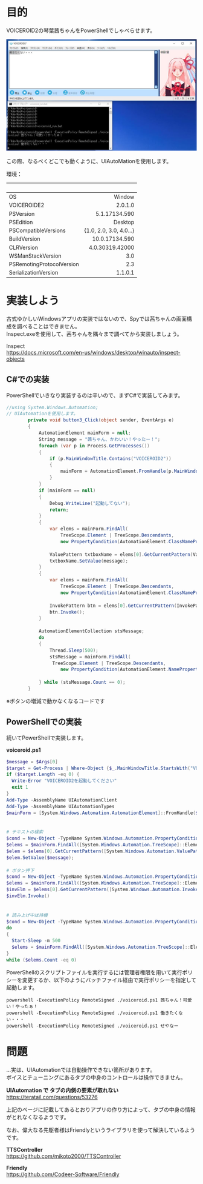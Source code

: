 # 目的  
VOICEROID2の琴葉茜ちゃんをPowerShellでしゃべらせます。  
  
![000097.jpg](/image/8675bff0-29cf-c440-6e25-2edb70c6a405.jpeg)  
  
この際、なるべくどこでも動くように、UIAutoMationを使用します。  
  
環境：  
  
|  　       |  |  
|:-----------------|-----------:|  
| OS             |Window     |  
| VOICEROIDE2              |2.0.1.0     |  
|PSVersion                  | 5.1.17134.590|  
|PSEdition                  | Desktop|  
|PSCompatibleVersions       | {1.0, 2.0, 3.0, 4.0...}|  
|BuildVersion               | 10.0.17134.590|  
|CLRVersion                 | 4.0.30319.42000|  
|WSManStackVersion          | 3.0|  
|PSRemotingProtocolVersion  | 2.3|  
|SerializationVersion       | 1.1.0.1|  
  
  
   
  
  
  
# 実装しよう  
古式ゆかしいWindowsアプリの実装ではないので、Spyでは茜ちゃんの画面構成を調べることはできません。  
Inspect.exeを使用して、茜ちゃんを隅々まで調べてから実装しましょう。  
  
Inspect  
https://docs.microsoft.com/en-us/windows/desktop/winauto/inspect-objects  
  
## C#での実装  
PowerShellでいきなり実装するのは辛いので、まずC#で実装してみます。  
  
  
```csharp
//using System.Windows.Automation;
// UIAutomationを使用します。
        private void button3_Click(object sender, EventArgs e)
        {
            AutomationElement mainForm = null;
            String message = "茜ちゃん、かわいい！やったー！";
            foreach (var p in Process.GetProcesses())
            {
                if (p.MainWindowTitle.Contains("VOICEROID2"))
                {
                    mainForm = AutomationElement.FromHandle(p.MainWindowHandle);
                }
            }
            if (mainForm == null)
            {
                Debug.WriteLine("起動してない");
                return;
            }
            {
                var elems = mainForm.FindAll(
                    TreeScope.Element | TreeScope.Descendants,
                    new PropertyCondition(AutomationElement.ClassNameProperty, "TextBox"));

                ValuePattern txtboxName = elems[0].GetCurrentPattern(ValuePattern.Pattern) as ValuePattern;
                txtboxName.SetValue(message);
            }
            {
                var elems = mainForm.FindAll(
                    TreeScope.Element | TreeScope.Descendants,
                    new PropertyCondition(AutomationElement.ClassNameProperty, "Button"));

                InvokePattern btn = elems[0].GetCurrentPattern(InvokePattern.Pattern) as InvokePattern;
                btn.Invoke();
            }

            AutomationElementCollection stsMessage;
            do
            {
                Thread.Sleep(500);
                stsMessage = mainForm.FindAll(
                 TreeScope.Element | TreeScope.Descendants,
                    new PropertyCondition(AutomationElement.NameProperty, "テキストの読み上げは完了しました。"));

            } while (stsMessage.Count == 0);
        }
```  
  
※ボタンの増減で動かなくなるコードです  
  
## PowerShellでの実装  
続いてPowerShellで実装します。  
  
**voiceroid.ps1**  
```PowerShell:voiceroid.ps1
$message = $Args[0]
$target = Get-Process | Where-Object {$_.MainWindowTitle.StartsWith("VOICEROID2") -eq $True} | Select-Object 
if ($target.Length -eq 0) {
  Write-Error "VOICEROID2を起動してください"
  exit 1
}
Add-Type -AssemblyName UIAutomationClient
Add-Type -AssemblyName UIAutomationTypes
$mainForm = [System.Windows.Automation.AutomationElement]::FromHandle($target.MainWindowHandle)


# テキストの検索
$cond = New-Object -TypeName System.Windows.Automation.PropertyCondition([System.Windows.Automation.AutomationElement]::ClassNameProperty, "TextBox")
$elems = $mainForm.FindAll([System.Windows.Automation.TreeScope]::Element -bor [System.Windows.Automation.TreeScope]::Descendants, $cond)
$elem = $elems[0].GetCurrentPattern([System.Windows.Automation.ValuePattern]::Pattern) -as [System.Windows.Automation.ValuePattern]
$elem.SetValue($message);

# ボタン押下
$cond = New-Object -TypeName System.Windows.Automation.PropertyCondition([System.Windows.Automation.AutomationElement]::ClassNameProperty, "Button")
$elems = $mainForm.FindAll([System.Windows.Automation.TreeScope]::Element -bor [System.Windows.Automation.TreeScope]::Descendants, $cond)
$invElm = $elems[0].GetCurrentPattern([System.Windows.Automation.InvokePattern]::Pattern) -as [System.Windows.Automation.InvokePattern]
$invElm.Invoke()


# 読み上げ中は待機
$cond = New-Object -TypeName System.Windows.Automation.PropertyCondition([System.Windows.Automation.AutomationElement]::NameProperty, "テキストの読み上げは完了しました。")
do
{
  Start-Sleep -m 500 
  $elems = $mainForm.FindAll([System.Windows.Automation.TreeScope]::Element -bor [System.Windows.Automation.TreeScope]::Descendants, $cond)
}
while ($elems.Count -eq 0)
```  
  
PowerShellのスクリプトファイルを実行するには管理者権限を用いて実行ポリシーを変更するか、以下のようにバッチファイル経由で実行ポリシーを指定して起動します。  
  
```
powershell -ExecutionPolicy RemoteSigned ./voiceroid.ps1 茜ちゃん！可愛い！やったぁ！
powershell -ExecutionPolicy RemoteSigned ./voiceroid.ps1 働きたくない・・・
powershell -ExecutionPolicy RemoteSigned ./voiceroid.ps1 せやなー
```  
  
  
  
# 問題  
…実は、UIAutomationでは自動操作できない箇所があります。  
ボイスとチューニングにあるタブの中身のコントロールは操作できません。  
  
**UIAutomation で タブの内側の要素が取れない**  
https://teratail.com/questions/53276  
  
上記のページに記載してあるとおりアプリの作り方によって、タブの中身の情報がとれなくなるようです。  
  
  
なお、偉大なる先駆者様はFriendlyというライブラリを使って解決しているようです。  
  
**TTSController**  
https://github.com/mikoto2000/TTSController  
  
**Friendly**  
https://github.com/Codeer-Software/Friendly  
  

